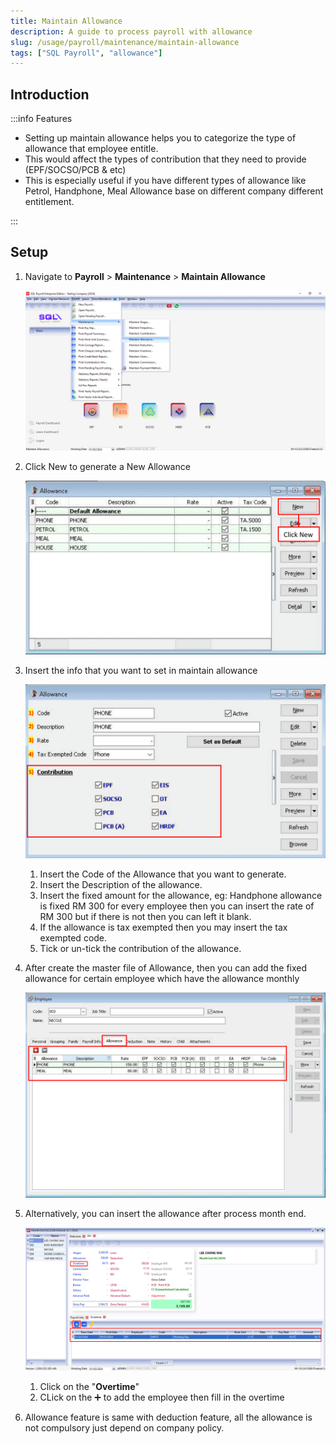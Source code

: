 ```yaml
---
title: Maintain Allowance
description: A guide to process payroll with allowance
slug: /usage/payroll/maintenance/maintain-allowance
tags: ["SQL Payroll", "allowance"]
---
```


## Introduction

:::info Features

- Setting up maintain allowance helps you to categorize the type of allowance that employee entitle.
- This would affect the types of contribution that they need to provide (EPF/SOCSO/PCB & etc)
- This is especially useful if you have different types of allowance like Petrol, Handphone, Meal Allowance base on different company different entitlement.

:::

## Setup

1. Navigate to **Payroll** > **Maintenance** > **Maintain Allowance**

   ![navigate](../../../../static/img/usage/payroll/maintenance/maintain-allowance/navigate.png)

2. Click New to generate a New Allowance

   ![new](../../../../static/img/usage/payroll/maintenance/maintain-allowance/new.png)

3. Insert the info that you want to set in maintain allowance

   ![insert](../../../../static/img/usage/payroll/maintenance/maintain-allowance/insert.png)

   1. Insert the Code of the Allowance that you want to generate.
   2. Insert the Description of the allowance.
   3. Insert the fixed amount for the allowance, eg: Handphone allowance is fixed RM 300 for every employee then you can insert the rate of RM 300 but if there is not then you can left it blank.
   4. If the allowance is tax exempted then you may insert the tax exempted code.
   5. Tick or un-tick the contribution of the allowance.

4. After create the master file of Allowance, then you can add the fixed allowance for certain employee which have the allowance monthly

   ![add-fixed-allowance](../../../../static/img/usage/payroll/maintenance/maintain-allowance/add-fixed-allowance.png)

5. Alternatively, you can insert the allowance after process month end.

   ![process-month-end-add-allowance](../../../../static/img/usage/payroll/maintenance/maintain-allowance/process-month-end-add-allowance.png)

   1. Click on the "**Overtime**"
   2. CLick on the ➕ to add the employee then fill in the overtime

6. Allowance feature is same with deduction feature, all the allowance is not compulsory just depend on company policy.

